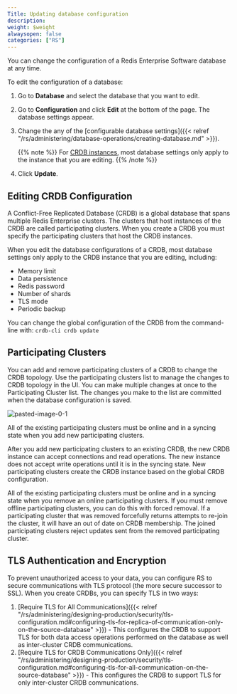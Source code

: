 ```yaml
---
Title: Updating database configuration
description:
weight: $weight
alwaysopen: false
categories: ["RS"]
---
```

You can change the configuration of a Redis Enterprise Software database at any time.

To edit the configuration of a database:

1. Go to **Database** and select the database that you want to edit.
1. Go to **Configuration** and click **Edit** at the bottom of the page.
    The database settings appear.
1. Change the any of the [configurable database settings]({{< relref "/rs/administering/database-operations/creating-database.md" >}}).

    {{% note %}}
For [CRDB instances](#updating-crdb-configuration), most database settings only apply to the instance that you are editing.
    {{% /note %}}

1. Click **Update**.

## Editing CRDB Configuration

A Conflict-Free Replicated Database (CRDB) is a global database that spans multiple Redis Enterprise clusters.
The clusters that host instances of the CRDB are called participating clusters.
When you create a CRDB you must specify the participating clusters that host the CRDB instances.

When you edit the database configurations of a CRDB,
most database settings only apply to the CRDB instance that you are editing, including:

- Memory limit
- Data persistence
- Redis password
- Number of shards
- TLS mode
- Periodic backup

You can change the global configuration of the CRDB from the command-line with: `crdb-cli crdb update`

## Participating Clusters

You can add and remove participating clusters of a CRDB to change the CRDB topology.
Use the participating clusters list to manage the changes to CRDB topology in the UI.
You can make multiple changes at once to the Participating Cluster list.
The changes you make to the list are committed when the database configuration is saved.

![pasted-image-0-1](/images/rs/pasted-image-0-1.png?width=1534&height=233)

All of the existing participating clusters must be online and in a syncing state when you add new participating clusters.

After you add new participating clusters to an existing CRDB,
the new CRDB instance can accept connections and read operations.
The new instance does not accept write operations until it is in the syncing state.
New participating clusters create the CRDB instance based on the global CRDB configuration.

All of the existing participating clusters must be online and in a syncing state when you remove an online participating clusters.
If you must remove offline participating clusters, you can do this with forced removal.
If a participating cluster that was removed forcefully returns attempts to re-join the cluster,
it will have an out of date on CRDB membership.
The joined participating clusters reject updates sent from the removed participating cluster.

## TLS Authentication and Encryption

To prevent unauthorized access to your data, you can configure RS to secure communications with TLS protocol
(the more secure successor to SSL).
When you create CRDBs, you can specify TLS in two ways:

1. [Require TLS for All Communications]({{< relref "/rs/administering/designing-production/security/tls-configuration.md#configuring-tls-for-replica-of-communication-only-on-the-source-database" >}}) -
    This configures the CRDB to support TLS for both data access operations performed
    on the database as well as inter-cluster CRDB communications.
1. [Require TLS for CRDB Communications Only]({{< relref "/rs/administering/designing-production/security/tls-configuration.md#configuring-tls-for-all-communication-on-the-source-database" >}}) -
    This configures the CRDB to support TLS for only inter-cluster CRDB communications.

